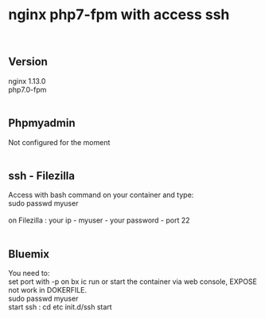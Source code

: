 <h1> nginx php7-fpm with access ssh</h1>
<br>
<h2>Version</h2>
nginx 1.13.0<br>
php7.0-fpm<br>
<br>
<h2>Phpmyadmin</h2>
Not configured for the moment<br>
<br>
<h2>ssh - Filezilla</h2>
Access with bash command on your container and type:<br>
sudo passwd myuser<br>
<br>
on Filezilla : your ip - myuser - your password - port 22<br><br>

<h2> Bluemix</h2>
You need to:
<br>
set port with -p on bx ic run or start the container via web console, EXPOSE not work in DOKERFILE.<br>
sudo passwd myuser<br>
start ssh : cd etc  init.d/ssh start<br>
